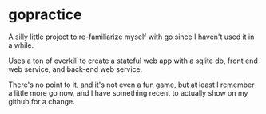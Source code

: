 # gopractice
A silly little project to re-familiarize myself with go since I haven't used it in a while.

Uses a ton of overkill to create a stateful web app with a sqlite db, front end web service, and back-end web service.

There's no point to it, and it's not even a fun game, but at least I remember a little more go now, and I have something recent to actually show on my github for a change.

